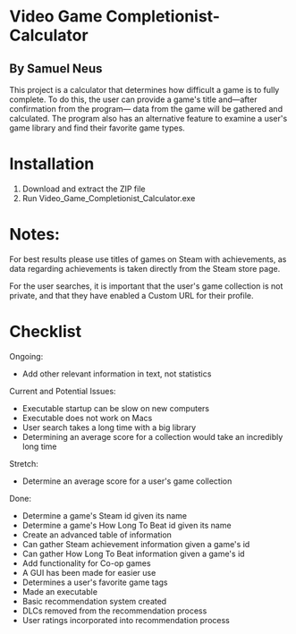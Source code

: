 # Video Game Completionist-Calculator
## By Samuel Neus

This project is a calculator that determines how difficult a game is to fully complete.
To do this, the user can provide a game's title and—after confirmation from the program—
data from the game will be gathered and calculated. The program also has an alternative
feature to examine a user's game library and find their favorite game types.

# Installation
1. Download and extract the ZIP file
2. Run Video_Game_Completionist_Calculator.exe

# Notes:
For best results please use titles of games on Steam with achievements,
as data regarding achievements is taken directly from the Steam store page.

For the user searches, it is important that the user's game collection is
not private, and that they have enabled a Custom URL for their profile.

# Checklist
Ongoing:
* Add other relevant information in text, not statistics

Current and Potential Issues:
* Executable startup can be slow on new computers
* Executable does not work on Macs
* User search takes a long time with a big library
* Determining an average score for a collection would take an incredibly long time

Stretch:
* Determine an average score for a user's game collection

Done:
* Determine a game's Steam id given its name
* Determine a game's How Long To Beat id given its name
* Create an advanced table of information
* Can gather Steam achievement information given a game's id
* Can gather How Long To Beat information given a game's id
* Add functionality for Co-op games
* A GUI has been made for easier use
* Determines a user's favorite game tags
* Made an executable
* Basic recommendation system created
* DLCs removed from the recommendation process
* User ratings incorporated into recommendation process